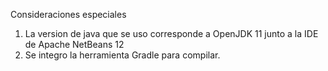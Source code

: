 Consideraciones especiales
1. La version de java que se uso corresponde a OpenJDK 11 junto a la IDE de Apache NetBeans 12
2. Se integro la herramienta Gradle para compilar.
